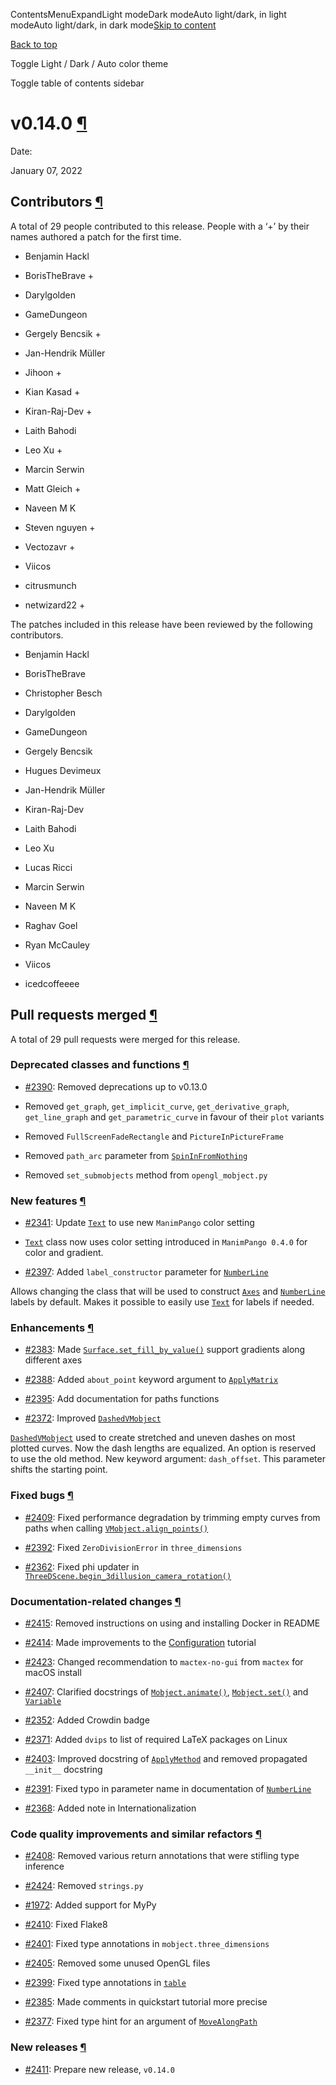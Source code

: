 ContentsMenuExpandLight modeDark modeAuto light/dark, in light modeAuto light/dark, in dark mode[Skip to content](https://docs.manim.community/en/stable/changelog/0.14.0-changelog.html#furo-main-content)

[Back to top](https://docs.manim.community/en/stable/changelog/0.14.0-changelog.html#)

Toggle Light / Dark / Auto color theme

Toggle table of contents sidebar

# v0.14.0 [¶](https://docs.manim.community/en/stable/changelog/0.14.0-changelog.html\#v0-14-0 "Link to this heading")

Date:

January 07, 2022

## Contributors [¶](https://docs.manim.community/en/stable/changelog/0.14.0-changelog.html\#contributors "Link to this heading")

A total of 29 people contributed to this
release. People with a ‘+’ by their names authored a patch for the first
time.

- Benjamin Hackl

- BorisTheBrave +

- Darylgolden

- GameDungeon

- Gergely Bencsik +

- Jan-Hendrik Müller

- Jihoon +

- Kian Kasad +

- Kiran-Raj-Dev +

- Laith Bahodi

- Leo Xu +

- Marcin Serwin

- Matt Gleich +

- Naveen M K

- Steven nguyen +

- Vectozavr +

- Viicos

- citrusmunch

- netwizard22 +


The patches included in this release have been reviewed by
the following contributors.

- Benjamin Hackl

- BorisTheBrave

- Christopher Besch

- Darylgolden

- GameDungeon

- Gergely Bencsik

- Hugues Devimeux

- Jan-Hendrik Müller

- Kiran-Raj-Dev

- Laith Bahodi

- Leo Xu

- Lucas Ricci

- Marcin Serwin

- Naveen M K

- Raghav Goel

- Ryan McCauley

- Viicos

- icedcoffeeee


## Pull requests merged [¶](https://docs.manim.community/en/stable/changelog/0.14.0-changelog.html\#pull-requests-merged "Link to this heading")

A total of 29 pull requests were merged for this release.

### Deprecated classes and functions [¶](https://docs.manim.community/en/stable/changelog/0.14.0-changelog.html\#deprecated-classes-and-functions "Link to this heading")

- [#2390](https://github.com/ManimCommunity/manim/pull/2390): Removed deprecations up to v0.13.0

- Removed `get_graph`, `get_implicit_curve`, `get_derivative_graph`, `get_line_graph` and `get_parametric_curve` in favour of their `plot` variants

- Removed `FullScreenFadeRectangle` and `PictureInPictureFrame`

- Removed `path_arc` parameter from [`SpinInFromNothing`](https://docs.manim.community/en/stable/reference/manim.animation.growing.SpinInFromNothing.html#manim.animation.growing.SpinInFromNothing "manim.animation.growing.SpinInFromNothing")

- Removed `set_submobjects` method from `opengl_mobject.py`


### New features [¶](https://docs.manim.community/en/stable/changelog/0.14.0-changelog.html\#new-features "Link to this heading")

- [#2341](https://github.com/ManimCommunity/manim/pull/2341): Update [`Text`](https://docs.manim.community/en/stable/reference/manim.mobject.text.text_mobject.Text.html#manim.mobject.text.text_mobject.Text "manim.mobject.text.text_mobject.Text") to use new `ManimPango` color setting

- [`Text`](https://docs.manim.community/en/stable/reference/manim.mobject.text.text_mobject.Text.html#manim.mobject.text.text_mobject.Text "manim.mobject.text.text_mobject.Text") class now uses color setting introduced in `ManimPango 0.4.0` for color and gradient.


- [#2397](https://github.com/ManimCommunity/manim/pull/2397): Added `label_constructor` parameter for [`NumberLine`](https://docs.manim.community/en/stable/reference/manim.mobject.graphing.number_line.NumberLine.html#manim.mobject.graphing.number_line.NumberLine "manim.mobject.graphing.number_line.NumberLine")

Allows changing the class that will be used to construct [`Axes`](https://docs.manim.community/en/stable/reference/manim.mobject.graphing.coordinate_systems.Axes.html#manim.mobject.graphing.coordinate_systems.Axes "manim.mobject.graphing.coordinate_systems.Axes") and [`NumberLine`](https://docs.manim.community/en/stable/reference/manim.mobject.graphing.number_line.NumberLine.html#manim.mobject.graphing.number_line.NumberLine "manim.mobject.graphing.number_line.NumberLine") labels by default. Makes it possible to easily use [`Text`](https://docs.manim.community/en/stable/reference/manim.mobject.text.text_mobject.Text.html#manim.mobject.text.text_mobject.Text "manim.mobject.text.text_mobject.Text") for labels if needed.


### Enhancements [¶](https://docs.manim.community/en/stable/changelog/0.14.0-changelog.html\#enhancements "Link to this heading")

- [#2383](https://github.com/ManimCommunity/manim/pull/2383): Made [`Surface.set_fill_by_value()`](https://docs.manim.community/en/stable/reference/manim.mobject.three_d.three_dimensions.Surface.html#manim.mobject.three_d.three_dimensions.Surface.set_fill_by_value "manim.mobject.three_d.three_dimensions.Surface.set_fill_by_value") support gradients along different axes

- [#2388](https://github.com/ManimCommunity/manim/pull/2388): Added `about_point` keyword argument to [`ApplyMatrix`](https://docs.manim.community/en/stable/reference/manim.animation.transform.ApplyMatrix.html#manim.animation.transform.ApplyMatrix "manim.animation.transform.ApplyMatrix")

- [#2395](https://github.com/ManimCommunity/manim/pull/2395): Add documentation for paths functions

- [#2372](https://github.com/ManimCommunity/manim/pull/2372): Improved [`DashedVMobject`](https://docs.manim.community/en/stable/reference/manim.mobject.types.vectorized_mobject.DashedVMobject.html#manim.mobject.types.vectorized_mobject.DashedVMobject "manim.mobject.types.vectorized_mobject.DashedVMobject")

[`DashedVMobject`](https://docs.manim.community/en/stable/reference/manim.mobject.types.vectorized_mobject.DashedVMobject.html#manim.mobject.types.vectorized_mobject.DashedVMobject "manim.mobject.types.vectorized_mobject.DashedVMobject") used to create stretched and uneven dashes on most plotted curves. Now the dash lengths are equalized. An option is reserved to use the old method.
New keyword argument: `dash_offset`. This parameter shifts the starting point.


### Fixed bugs [¶](https://docs.manim.community/en/stable/changelog/0.14.0-changelog.html\#fixed-bugs "Link to this heading")

- [#2409](https://github.com/ManimCommunity/manim/pull/2409): Fixed performance degradation by trimming empty curves from paths when calling [`VMobject.align_points()`](https://docs.manim.community/en/stable/reference/manim.mobject.types.vectorized_mobject.VMobject.html#manim.mobject.types.vectorized_mobject.VMobject.align_points "manim.mobject.types.vectorized_mobject.VMobject.align_points")

- [#2392](https://github.com/ManimCommunity/manim/pull/2392): Fixed `ZeroDivisionError` in `three_dimensions`

- [#2362](https://github.com/ManimCommunity/manim/pull/2362): Fixed phi updater in [`ThreeDScene.begin_3dillusion_camera_rotation()`](https://docs.manim.community/en/stable/reference/manim.scene.three_d_scene.ThreeDScene.html#manim.scene.three_d_scene.ThreeDScene.begin_3dillusion_camera_rotation "manim.scene.three_d_scene.ThreeDScene.begin_3dillusion_camera_rotation")


### Documentation-related changes [¶](https://docs.manim.community/en/stable/changelog/0.14.0-changelog.html\#documentation-related-changes "Link to this heading")

- [#2415](https://github.com/ManimCommunity/manim/pull/2415): Removed instructions on using and installing Docker in README

- [#2414](https://github.com/ManimCommunity/manim/pull/2414): Made improvements to the [Configuration](https://docs.manim.community/en/stable/guides/configuration.html) tutorial

- [#2423](https://github.com/ManimCommunity/manim/pull/2423): Changed recommendation to `mactex-no-gui` from `mactex` for macOS install

- [#2407](https://github.com/ManimCommunity/manim/pull/2407): Clarified docstrings of [`Mobject.animate()`](https://docs.manim.community/en/stable/reference/manim.mobject.mobject.Mobject.html#manim.mobject.mobject.Mobject.animate "manim.mobject.mobject.Mobject.animate"), [`Mobject.set()`](https://docs.manim.community/en/stable/reference/manim.mobject.mobject.Mobject.html#manim.mobject.mobject.Mobject.set "manim.mobject.mobject.Mobject.set") and [`Variable`](https://docs.manim.community/en/stable/reference/manim.mobject.text.numbers.Variable.html#manim.mobject.text.numbers.Variable "manim.mobject.text.numbers.Variable")

- [#2352](https://github.com/ManimCommunity/manim/pull/2352): Added Crowdin badge

- [#2371](https://github.com/ManimCommunity/manim/pull/2371): Added `dvips` to list of required LaTeX packages on Linux

- [#2403](https://github.com/ManimCommunity/manim/pull/2403): Improved docstring of [`ApplyMethod`](https://docs.manim.community/en/stable/reference/manim.animation.transform.ApplyMethod.html#manim.animation.transform.ApplyMethod "manim.animation.transform.ApplyMethod") and removed propagated `__init__` docstring

- [#2391](https://github.com/ManimCommunity/manim/pull/2391): Fixed typo in parameter name in documentation of [`NumberLine`](https://docs.manim.community/en/stable/reference/manim.mobject.graphing.number_line.NumberLine.html#manim.mobject.graphing.number_line.NumberLine "manim.mobject.graphing.number_line.NumberLine")

- [#2368](https://github.com/ManimCommunity/manim/pull/2368): Added note in Internationalization


### Code quality improvements and similar refactors [¶](https://docs.manim.community/en/stable/changelog/0.14.0-changelog.html\#code-quality-improvements-and-similar-refactors "Link to this heading")

- [#2408](https://github.com/ManimCommunity/manim/pull/2408): Removed various return annotations that were stifling type inference

- [#2424](https://github.com/ManimCommunity/manim/pull/2424): Removed `strings.py`

- [#1972](https://github.com/ManimCommunity/manim/pull/1972): Added support for MyPy

- [#2410](https://github.com/ManimCommunity/manim/pull/2410): Fixed Flake8

- [#2401](https://github.com/ManimCommunity/manim/pull/2401): Fixed type annotations in `mobject.three_dimensions`

- [#2405](https://github.com/ManimCommunity/manim/pull/2405): Removed some unused OpenGL files

- [#2399](https://github.com/ManimCommunity/manim/pull/2399): Fixed type annotations in [`table`](https://docs.manim.community/en/stable/reference/manim.mobject.table.html#module-manim.mobject.table "manim.mobject.table")

- [#2385](https://github.com/ManimCommunity/manim/pull/2385): Made comments in quickstart tutorial more precise

- [#2377](https://github.com/ManimCommunity/manim/pull/2377): Fixed type hint for an argument of [`MoveAlongPath`](https://docs.manim.community/en/stable/reference/manim.animation.movement.MoveAlongPath.html#manim.animation.movement.MoveAlongPath "manim.animation.movement.MoveAlongPath")


### New releases [¶](https://docs.manim.community/en/stable/changelog/0.14.0-changelog.html\#new-releases "Link to this heading")

- [#2411](https://github.com/ManimCommunity/manim/pull/2411): Prepare new release, `v0.14.0`